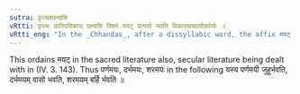 ```yaml
---
sutra: द्व्यचश्छन्दसि
vRtti: द्व्यचः प्रातिपदिकाच् छन्दसि विषये मयट् प्रत्ययो भवति विकारावयवयोरर्थयोः ॥
vRtti_eng: "In the _Chhandas_, after a dissyllabic word, the affix मयट् comes in the sense of 'its product or part.'"
---
```

This ordains मयट् in the sacred literature also, secular literature being dealt with in (IV. 3. 143). Thus पर्णमयः, दर्भमयः, शरमयः in the following यस्य पर्णमयी जुहूर्भवति, दर्भमयम् वासो भवति, शरमयम् बर्हि र्भवति ॥
